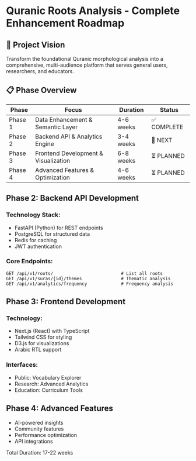 # Quranic Roots Analysis - Complete Enhancement Roadmap

## 🎯 Project Vision

Transform the foundational Quranic morphological analysis into a comprehensive, multi-audience platform that serves general users, researchers, and educators.

## 📋 Phase Overview

| Phase | Focus | Duration | Status |
|-------|-------|----------|---------|
| Phase 1 | Data Enhancement & Semantic Layer | 4-6 weeks | ✅ COMPLETE |
| Phase 2 | Backend API & Analytics Engine | 3-4 weeks | 🔄 NEXT |
| Phase 3 | Frontend Development & Visualization | 6-8 weeks | ⏳ PLANNED |
| Phase 4 | Advanced Features & Optimization | 4-6 weeks | ⏳ PLANNED |

## Phase 2: Backend API Development

### Technology Stack:
- FastAPI (Python) for REST endpoints
- PostgreSQL for structured data
- Redis for caching
- JWT authentication

### Core Endpoints:
```
GET /api/v1/roots/                          # List all roots
GET /api/v1/suras/{id}/themes               # Thematic analysis
GET /api/v1/analytics/frequency             # Frequency analysis
```

## Phase 3: Frontend Development

### Technology:
- Next.js (React) with TypeScript
- Tailwind CSS for styling
- D3.js for visualizations
- Arabic RTL support

### Interfaces:
- Public: Vocabulary Explorer
- Research: Advanced Analytics
- Education: Curriculum Tools

## Phase 4: Advanced Features

- AI-powered insights
- Community features
- Performance optimization
- API integrations

Total Duration: 17-22 weeks 